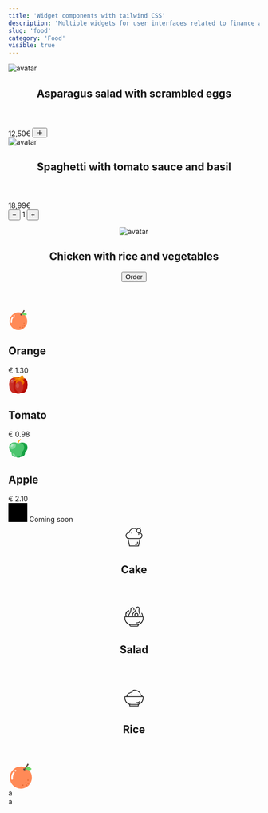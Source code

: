 ```yaml
---
title: 'Widget components with tailwind CSS'
description: 'Multiple widgets for user interfaces related to finance and economics'
slug: 'food'
category: 'Food'
visible: true
---
```


<article
  class="border shadow-sm break-inside grid grid-cols-12 rounded-xl overflow-hidden mb-3 text-sm bg-white dark:bg-gray-950 dark:text-white dark:border-gray-900"
  data-filter="food">
  <div class="flex-none col-span-4">
    <img
      class="w-full h-full object-cover"
      src="https://images.pexels.com/photos/1640772/pexels-photo-1640772.jpeg?auto=compress&cs=tinysrgb&w=1260&h=750&dpr=2"
      alt="avatar"
      loading="lazy"
    />
  </div>
  <section class="col-span-8 flex justify-between flex-col p-3 gap-1">
    <header class="flex flex-row justify-between items-start">
      <h2 class="font-medium">Asparagus salad with scrambled eggs</h2>
    </header>
    <div class="flex items-center justify-between w-full">
      <span class="font-semibold">12,50€</span>
      <button
        class="flex flex-none items-center justify-center gap-1 font-medium text-sm rounded h-6 w-6 transition-colors duration-200 bg-gray-100 dark:bg-gray-800 dark:text-white focus:bg-gray-300 dark:focus:bg-gray-700">
        <svg class="flex-none" width="14" height="14" fill="none" stroke-width="2" stroke="currentColor" viewBox="0 0 24 24" xmlns="http://www.w3.org/2000/svg" aria-hidden="true">
          <path stroke-linecap="round" stroke-linejoin="round" d="M12 4.5v15m7.5-7.5h-15"></path>
        </svg>
      </button>
    </div>
  </section>
</article>

<article
  class="border shadow-sm break-inside grid grid-cols-12 rounded-xl overflow-hidden mb-3 text-sm bg-white dark:bg-gray-950 dark:text-white dark:border-gray-900"
  data-filter="food">
  <div class="flex-none col-span-4">
    <img
      class="w-full h-full object-cover"
      src="https://images.pexels.com/photos/691114/pexels-photo-691114.jpeg?auto=compress&cs=tinysrgb&w=1260&h=750&dpr=2"
      alt="avatar"
      loading="lazy"
    />
  </div>
  <section class="col-span-8 flex justify-between flex-col p-3 gap-1">
    <header class="flex flex-row justify-between items-start">
      <h2 class="font-medium">Spaghetti with tomato sauce and basil</h2>
    </header>
    <div class="flex items-center justify-between w-full">
      <span class="font-semibold">18,99€</span>
      <div class="flex items-center justify-between rounded p-1 gap-3 bg-gray-200 dark:bg-gray-800">
        <button class="flex flex-none items-center justify-center gap-1 font-medium text-lg rounded h-4 w-4 transition-colors duration-200 bg-white dark:bg-gray-600">
          &#8722;
        </button>
        <span class="font-medium text-xs">1</span>
        <button class="flex flex-none items-center justify-center gap-1 font-medium text-lg rounded h-4 w-4 transition-colors duration-200 bg-white dark:bg-gray-600">&#43;</button>
      </div>
    </div>
  </section>
</article>

<article
  class="border shadow-sm break-inside flex items-center justify-between gap-4 p-3 rounded-xl overflow-hidden mb-3 text-sm bg-white dark:bg-gray-950 dark:text-white dark:border-gray-900"
  data-filter="food">
  <header class="flex items-center justify-start w-full gap-4">
    <figure class="flex items-center justify-center w-10 h-10 p-1 rounded-full border border-gray-300 flex-none bg-white dark:border-white">
      <img src="https://www.svgrepo.com/show/408532/dog-food.svg" alt="avatar" loading="lazy" class="w-full object-cover" />
    </figure>
    <h2 class="font-medium">Chicken with rice and vegetables</h2>
    <button class="flex flex-none items-center justify-center text-xs font-medium h-6 px-3 rounded transition-colors duration-200 bg-green-600 text-white hover:bg-green-500">
      Order
    </button>
  </header>
</article>

<section class="grid grid-cols-3 gap-3 mb-3">
  <article
    class="break-inside overflow-hidden relative flex flex-col items-center text-center gap-2 rounded-lg text-sm p-3 bg-gray-100 dark:bg-gray-900 dark:text-white"
    data-filter="food">
    <svg width="40" height="40" viewBox="0 0 1024 1024" version="1.1" xmlns="http://www.w3.org/2000/svg">
      <path d="M511.948866 570.036552m-453.963447 0a453.963448 453.963448 0 1 0 907.926895 0 453.963448 453.963448 0 1 0-907.926895 0Z" fill="#FF8A57"></path><path
        d="M954.049336 214.760811C876.121842 137.855987 801.262359 97.562768 683.143913 202.693299c0 0 172.217717 118.118446 254.235893 30.680116"
        fill="#69DB64">
      </path><path
        d="M800.035154 2.658943l26.793968 18.40807a16.260461 16.260461 0 0 1 4.295216 22.19195A1067.872566 1067.872566 0 0 1 678.235094 231.123539a15.340058 15.340058 0 0 1-21.680615-0.511335 16.260461 16.260461 0 0 1 0-22.601019c21.067013-21.680615 68.416658-78.745631 120.572855-198.500349a15.544592 15.544592 0 0 1 22.90782-6.851893z"
        fill="#604D42">
      </path><path d="M634.132428 266.093127a46.736043 35.588934 30 1 0 35.588934-61.641843 46.736043 35.588934 30 1 0-35.588934 61.641843Z" fill="#604D42"></path><path
        d="M805.148507 675.985219m-24.748627 0a24.748627 24.748627 0 1 0 49.497254 0 24.748627 24.748627 0 1 0-49.497254 0Z"
        fill="#E2642D">
      </path><path d="M718.528313 780.706681m-24.748627 0a24.748627 24.748627 0 1 0 49.497254 0 24.748627 24.748627 0 1 0-49.497254 0Z" fill="#E2642D"></path><path
        d="M595.09198 880.00799m-24.748626 0a24.748627 24.748627 0 1 0 49.497253 0 24.748627 24.748627 0 1 0-49.497253 0Z"
        fill="#E2642D">
      </path><path d="M809.034655 805.455308m-24.748627 0a24.748627 24.748627 0 1 0 49.497254 0 24.748627 24.748627 0 1 0-49.497254 0Z" fill="#E2642D"></path><path
        d="M736.220513 880.00799m-24.748626 0a24.748627 24.748627 0 1 0 49.497253 0 24.748627 24.748627 0 1 0-49.497253 0Z"
        fill="#E2642D">
      </path><path
        d="M292.483771 323.163887c43.463497 0 43.463497-67.598522 0-67.598522s-43.565765 67.598522 0 67.598522zM201.159293 341.981025C129.572356 421.237991 109.118945 531.788675 123.027265 634.567063c5.829222 42.849895 70.871068 24.64636 65.144112-17.896734-10.226705-77.927494 6.647358-167.308898 60.644363-226.930591C277.859583 357.934685 230.305403 309.664636 201.159293 341.981025z"
        fill="#FFFFFF">
      </path>
    </svg>
    <section class="flex flex-col w-full">
      <h2 class="font-medium">Orange</h2>
      <span class="font-medium">&euro; 1.30</span>
    </section>
  </article>
  <article
    class="break-inside overflow-hidden relative flex flex-col items-center text-center gap-2 rounded-lg text-sm p-3 bg-gray-100 dark:bg-gray-900 dark:text-white"
    data-filter="food">
    <svg width="40" height="40" xmlns="http://www.w3.org/2000/svg" viewBox="0 0 512 512">
      <g id="Tomato">
        <path
          d="M149.33333,469.33333c64,0,64,21.33334,106.66667,21.33334s42.66667-21.33334,106.66667-21.33334c85.33333,0,128-106.66666,128-213.33333S448,85.33333,362.66667,85.33333C298.66667,85.33333,320,64,256,64S213.33333,85.33333,149.33333,85.33333c-85.33333,0-128,64-128,170.66667S64,469.33333,149.33333,469.33333Z"
          style="fill:#c11107">
        </path><path
          d="M384,320c0-149.33333-42.66667-256-128-256-64,0-42.66667,21.33333-106.66667,21.33333-85.33333,0-128,64-128,170.66667S64,469.33333,149.33333,469.33333c64,0,64,21.33334,106.66667,21.33334C256,490.66667,384,469.33333,384,320Z"
          style="fill:#c82e25">
        </path><ellipse cx="106.66667" cy="170.66667" rx="48.26898" ry="36.20174" transform="translate(-89.43761 125.41183) rotate(-45)" style="fill:#d2514a"></ellipse><ellipse
          cx="85.33333"
          cy="149.33333"
          rx="26.19041"
          ry="14.96574"
          transform="translate(-80.60106 104.0785) rotate(-45)"
          style="fill:#de807a">
        </ellipse><path
          d="M251.8125,490.25C250.58333,490,128,463.58333,128,298.66667c0-139.58334,93.15625-187.77084,97.125-189.75l19.08333,38.16666c-2.875,1.47917-73.54166,39.39584-73.54166,151.58334,0,128.85416,86.02083,148.97916,89.67708,149.77083Z"
          style="fill:#c11107">
        </path><path
          d="M362.66667,469.33333V426.66667C418.09375,426.66667,448,338.72917,448,256c0-128-64.22917-128-85.33333-128V85.33333c47.80208,0,128,22.16667,128,170.66667C490.66667,358.75,450.61458,469.33333,362.66667,469.33333Z"
          style="fill:#af0a00">
        </path><path
          d="M362.66667,128l53.24349-14.1237S405.33333,64,341.33333,64,256,85.33333,256,85.33333,234.66667,64,192,64s-64,0-85.33333-21.33333c0,0,0,64,85.33333,64,0,0-64,42.66666-64,85.33333,0,0,42.66667-42.66667,85.33333-42.66667C192,170.66667,192,197.67448,192,234.66667c0,0,41.5625-62.36849,106.66667-64,40.6875,22.44791,64,58.23958,64,85.33333,0,0,42.66666-21.33333,42.66666-64S362.66667,128,362.66667,128Z"
          style="fill:#ef7f00">
        </path><path
          d="M156.6875,169.3125,145.125,151.39583C169.16667,135.875,192.11458,128,213.33333,128h25.75v21.33333h-25.75C196.53125,149.33333,176.94792,156.25,156.6875,169.3125Z"
          style="fill:#e76400">
        </path><path
          d="M364.84375,256.375l-4.39583-15.9375c-7.15625-25.95833-30.83334-52.6875-61.78125-69.77083H298.625c-38.85417.95833-69.25,23.33333-87.90625,41.9375l-15.0625-15.125c21.40625-21.33334,56.5625-47,102.47917-48.14584l5.79166-.125L308.96875,152c29.95833,16.52083,53.51042,40.4375,65.78125,66.125,5.21875-6.97917,9.25-15.75,9.25-26.125h21.33333c0,25.35417-15.10416,43.25-27.78125,53.8125Z"
          style="fill:#e76400">
        </path><rect x="331.72504" y="105.04856" width="71.227" height="21.34038" transform="translate(-17.39683 98.19375) rotate(-14.87737)" style="fill:#e76400"></rect><circle
          cx="288"
          cy="138.66667"
          r="32"
          style="fill:#e76400">
        </circle><path
          d="M256,122.04172v.00005a27.29157,27.29157,0,0,0,27.29157,27.29156h0a27.28737,27.28737,0,0,0,22.71863-12.19959c8.15315-12.16364,44.42863-52.33953,66.15976-66.37153A26.479,26.479,0,0,0,384,48.44821v0a27.11483,27.11483,0,0,0-27.11483-27.11484h0a54.41546,54.41546,0,0,0-31.63254,10.02388C314.122,39.27162,277.84918,73.206,265.69067,90.4937A54.87029,54.87029,0,0,0,256,122.04172Z"
          style="fill:#f59707">
        </path><path
          d="M283.29167,149.33333A27.32489,27.32489,0,0,1,256,122.04167h21.33333c0,5.27083,7.88542,7.8125,10.96875,3.20833,8.79167-13.10417,47.14584-56.16667,72.29167-72.39583l11.5625,17.91666c-21.61458,13.95834-58.01042,54.25-66.14583,66.35417A27.34259,27.34259,0,0,1,283.29167,149.33333Z"
          style="fill:#ef7f00">
        </path><ellipse cx="234.66667" cy="277.33333" rx="42.66667" ry="64" style="fill:#d2514a"></ellipse>
      </g>
    </svg>
    <section class="flex flex-col w-full">
      <h2 class="font-medium">Tomato</h2>
      <span class="font-medium">&euro; 0.98</span>
    </section>
  </article>
  <article
    class="break-inside overflow-hidden relative flex flex-col items-center text-center gap-2 rounded-lg text-sm p-3 bg-gray-100 dark:bg-gray-900 dark:text-white"
    data-filter="food">
    <svg width="40" height="40" xmlns="http://www.w3.org/2000/svg" viewBox="0 0 512 512">
      <title>Artboard 137</title><g id="Apple">
        <path
          d="M245.33333,149.33333a10.66053,10.66053,0,0,1-10.66666-10.66666c0-2.84375.79166-70.22917,68.75-115.54167A10.66642,10.66642,0,0,1,315.25,40.875C256.6875,79.92708,256,138.08333,256,138.66667A10.66053,10.66053,0,0,1,245.33333,149.33333Z"
          style="fill:#ffa300">
        </path><path
          d="M245.33333,149.3125c-5.4375-.08333-10.66666-4.75-10.66666-10.64583,0-.61459.08333-15.32292,6.66651-35.33334A10.65966,10.65966,0,1,1,261.58333,110C256.14583,126.54167,256,138.58333,256,138.70833A10.68767,10.68767,0,0,1,245.33333,149.3125Z"
          style="fill:#f98b00">
        </path><path
          d="M362.66667,106.66667c-64,0-64,21.33333-106.66667,21.33333s-42.66667-21.33333-106.66667-21.33333-128,42.66666-128,128,64,101.41276,64,149.33333c0,42.66667,21.33334,85.33333,85.33334,85.33333,42.66666,0,42.66666,21.33334,85.33333,21.33334s42.66667-21.33334,85.33333-21.33334S426.66667,426.66667,426.66667,384c0-47.92057,64-64,64-149.33333S426.66667,106.66667,362.66667,106.66667Z"
          style="fill:#14a142">
        </path><path
          d="M197.41623,473.10763c55.12423,17.79333,117.2222-9.31576,138.32313-63.26049,3.66235-9.36286,5.5487-18.277,5.59528-26.16615.28255-47.67318,63.99869-63.87109,63.99869-149.01432,0-29.38282-7.59375-53.6875-20.16406-72.931-22.47656-34.40886-65.99219-46.556-105.82552-36.43229-.27344.069-.61589.099-.89323.16666a82.75757,82.75757,0,0,1-9.14323,1.70443c-.46224.0599-.97656.09375-1.45052.14713A104.16527,104.16527,0,0,1,256,128c-42.66667,0-42.66667-21.33333-106.66667-21.33333s-128,42.66666-128,128,64,101.41276,64,149.33333c0,42.66667,21.33334,85.33333,85.33334,85.33333C182.09939,469.33333,190.46866,470.86506,197.41623,473.10763Z"
          style="fill:#4cc66e">
        </path><ellipse cx="117.33333" cy="202.66667" rx="86.45793" ry="60.60814" transform="translate(-108.94084 142.32689) rotate(-45)" style="fill:#84d89c"></ellipse><ellipse
          cx="96"
          cy="181.33333"
          rx="38.73501"
          ry="23.38784"
          transform="translate(-100.10428 120.99355) rotate(-45)"
          style="fill:#b7e8c4">
        </ellipse><ellipse cx="138.66667" cy="416" rx="22.87035" ry="39.04213" transform="translate(-253.54189 219.89572) rotate(-45)" style="fill:#84d89c"></ellipse>
      </g>
    </svg>
    <section class="flex flex-col w-full">
      <h2 class="font-medium">Apple</h2>
      <span class="font-medium">&euro; 2.10</span>
    </section>
  </article>
</section>

<article
  class="border shadow-sm break-inside flex items-center justify-start flex-col gap-4 p-3 rounded-xl overflow-hidden mb-3 text-sm bg-white dark:bg-gray-950 dark:text-white dark:border-gray-900"
  data-filter="food">
  <svg width="38" height="38" xmlns="http://www.w3.org/2000/svg" viewBox="0 0 48 48">
    <path
      class="fill-none stroke-current"
      stroke-width="2"
      d="M10.92 28.19c-2.72-2-4.85-3.94-6.24-5.12a2.56 2.56 0 0 1-.9-2 2.72 2.72 0 0 1 .12-.8 1 1 0 0 1 1.5-.62c2.07 1.17 7.17 3.55 16.06 4.82a16.24 16.24 0 0 0 8.09-1.06h0">
    </path>
    <path
      class="fill-none stroke-current"
      stroke-width="2"
      d="M38 12c-1 5.26-3.07 15.78-11.48 19.37A55.53 55.53 0 0 1 15 35h0a28.77 28.77 0 0 1-4.54.53 1 1 0 0 0-1 1.13 2.57 2.57 0 0 0 2.11 2.12c4.76.77 16.91 3.69 26.17-2.79 11.36-7.93 4.76-23.06 4.76-23.06l.11-.5v0">
    </path>
    <path
      class="fill-none stroke-current"
      stroke-width="2"
      d="m42 13 1.53-4-.72-.19L39.58 8s-.36 1-1.07 2.64c-2.19 4.91-7.77 15.12-16.72 16.66-8.75 1.5-14.27.79-16.56.31a1 1 0 0 0-1.23 1A2.56 2.56 0 0 0 5.56 31c1.94.8 4.59 2.84 8.44 4">
    </path>
    <path class="fill-none stroke-current" stroke-width="2" d="M-423-423h690v690h-690z"></path>
  </svg>
  Coming soon
</article>

<section class="grid grid-cols-3 gap-3 mb-3">
  <article
    class="relative border shadow-sm break-inside flex items-center justify-start flex-col gap-1 font-medium text-center p-3 rounded-xl overflow-hidden text-sm bg-white dark:bg-gray-950 dark:text-white dark:border-gray-900"
    data-filter="food">
    <div class="absolute w-12 h-12 top-0 left-2 rounded-full z-0 bg-rose-400"></div>
    <header class="relative">
      <svg width="50" height="50" viewBox="0 0 64 64" xmlns="http://www.w3.org/2000/svg" xml:space="preserve">
        <path fill="none" d="M0 0h64v64H0z"></path>
        <path
          d="M47.541 38.773H16.459l4.104 18.873h22.874l4.104-18.873zM45 23.773a7.5 7.5 0 0 1 7.5 7.5s0 0 0 0a7.5 7.5 0 0 1-7.5 7.5"
          stroke-width="2"
          stroke="currentColor"
          fill="none">
        </path>
        <path
          d="M19 38.773a7.5 7.5 0 0 1-7.5-7.5s0 0 0 0a7.5 7.5 0 0 1 7.5-7.5h.614c.742-6.179 6.008-10.975 12.386-10.975 2.513 0 4.854.744 6.813 2.025M44.386 23.773c0 2.398-.142 4.244-.567 5.5M25 24v1"
          stroke-width="2"
          stroke="currentColor"
          fill="none">
        </path>
        <circle cx="44.102" cy="18.484" r="5.289" stroke-width="2" stroke="currentColor" fill="none"></circle>
        <path d="M34.425 53.83h5.581l1.419-6.79M46.052 13.148s.714-1.785 2.231-2.945" stroke-width="2" stroke="currentColor" fill="none"></path>
      </svg>
      <h2>Cake</h2>
    </header>
  </article>
  <article
    class="relative border shadow-sm break-inside flex items-center justify-start flex-col gap-1 font-medium text-center p-3 rounded-xl overflow-hidden text-sm bg-white dark:bg-gray-950 dark:text-white dark:border-gray-900"
    data-filter="food">
    <div class="absolute w-12 h-12 top-0 left-2 rounded-full z-0 bg-amber-400"></div>
    <header class="relative">
      <svg width="50" height="50" viewBox="0 0 64 64" xmlns="http://www.w3.org/2000/svg" xml:space="preserve">
        <path fill="none" d="M0 0h64v64H0z"></path>
        <path
          d="M54.448 33a1.335 1.335 0 0 1 1.322 1.534l-.726 4.839A16 16 0 0 1 39.221 53H24.779A16 16 0 0 1 8.956 39.373l-.726-4.839A1.335 1.335 0 0 1 9.552 33h44.896z"
          stroke="currentColor"
          fill="none"
          stroke-width="2">
        </path>
        <path
          d="M47.5 45.284a15.105 15.105 0 0 1-9.6 3.432M43 52.503v1.37A3.13 3.13 0 0 1 39.872 57H24.128A3.127 3.127 0 0 1 21 53.873v-1.37M28.529 33a9.886 9.886 0 0 1-.365-5.247 9.891 9.891 0 0 1 3.461-5.736 16.81 16.81 0 0 0 5.824-9.684c.094-.42.177-.834.257-1.232a3.862 3.862 0 0 1 4.548-3.024s0 0 0 0a3.861 3.861 0 0 1 3.024 4.548l-.248 1.234a16.813 16.813 0 0 0 1.626 11.188 9.83 9.83 0 0 1 .98 6.624A9.963 9.963 0 0 1 47.272 33M18.141 33a9.97 9.97 0 0 1-.103-1.434c0-2.393.849-4.59 2.261-6.306a16.806 16.806 0 0 0 3.799-10.642c.009-.431.009-.853.009-1.259a3.862 3.862 0 0 1 3.862-3.862s0 0 0 0a3.862 3.862 0 0 1 3.862 3.862v1.259c0 .448.018.895.054 1.339"
          stroke="currentColor"
          fill="none"
          stroke-width="2">
        </path>
        <circle cx="38" cy="28" r="4" stroke="currentColor" fill="none" stroke-width="2"></circle>
        <path
          d="M53 33s1.521-5.869-1.649-9.511M13.002 33A9.952 9.952 0 0 1 11 27c0-5.114 3.848-9.337 8.804-9.929M11.635 23.489 14 24M12 32l2-1M19 18v1"
          stroke="currentColor"
          fill="none"
          stroke-width="2">
        </path>
      </svg>
      <h2>Salad</h2>
    </header>
  </article>
  <article
    class="relative border shadow-sm break-inside flex items-center justify-start flex-col gap-1 font-medium text-center p-3 rounded-xl overflow-hidden text-sm bg-white dark:bg-gray-950 dark:text-white dark:border-gray-900"
    data-filter="food">
    <div class="absolute w-12 h-12 top-0 left-2 rounded-full z-0 bg-green-400"></div>
    <header class="relative">
      <svg width="50" height="50" viewBox="0 0 64 64" xmlns="http://www.w3.org/2000/svg" xml:space="preserve">
        <path fill="none" d="M0 0h64v64H0z"></path>
        <path
          d="M54.448 33a1.335 1.335 0 0 1 1.322 1.534l-.726 4.839A16 16 0 0 1 39.221 53H24.779A16 16 0 0 1 8.956 39.373l-.726-4.839A1.335 1.335 0 0 1 9.552 33h44.896z"
          fill="none"
          stroke="currentColor"
          stroke-width="2">
        </path>
        <path
          d="M47.5 45.284a15.105 15.105 0 0 1-9.6 3.432M43 52.503V57H21v-4.497M12.3 33a10.161 10.161 0 0 1 3.085-2.524 5.391 5.391 0 0 1 5.667-6.547 6.986 6.986 0 0 1 5.941-2.013c1.295-6.811 8.282-6.624 11.959-3.805 4.507.19 4.917 2.734 4.917 2.734a5.003 5.003 0 0 1 3.88 6.49c.505.472.961.994 1.362 1.558A5.01 5.01 0 0 1 52.941 33M26.5 28.5l-1-.5M42.5 29l.5-.5"
          fill="none"
          stroke="currentColor"
          stroke-width="2">
        </path>
      </svg>
      <h2>Rice</h2>
    </header>
  </article>
</section>

<section class="grid grid-cols-3 gap-3 mb-3">
  <article class="relative overflow-hidden border shadow-sm break-inside rounded text-sm bg-white dark:bg-gray-950 dark:text-white dark:border-gray-900" data-filter="food">
    <svg width="50" height="50" viewBox="0 0 1024 1024" version="1.1" xmlns="http://www.w3.org/2000/svg">
      <path d="M511.948866 570.036552m-453.963447 0a453.963448 453.963448 0 1 0 907.926895 0 453.963448 453.963448 0 1 0-907.926895 0Z" fill="#FF8A57"></path><path
        d="M954.049336 214.760811C876.121842 137.855987 801.262359 97.562768 683.143913 202.693299c0 0 172.217717 118.118446 254.235893 30.680116"
        fill="#69DB64">
      </path><path
        d="M800.035154 2.658943l26.793968 18.40807a16.260461 16.260461 0 0 1 4.295216 22.19195A1067.872566 1067.872566 0 0 1 678.235094 231.123539a15.340058 15.340058 0 0 1-21.680615-0.511335 16.260461 16.260461 0 0 1 0-22.601019c21.067013-21.680615 68.416658-78.745631 120.572855-198.500349a15.544592 15.544592 0 0 1 22.90782-6.851893z"
        fill="#604D42">
      </path><path d="M634.132428 266.093127a46.736043 35.588934 30 1 0 35.588934-61.641843 46.736043 35.588934 30 1 0-35.588934 61.641843Z" fill="#604D42"></path><path
        d="M805.148507 675.985219m-24.748627 0a24.748627 24.748627 0 1 0 49.497254 0 24.748627 24.748627 0 1 0-49.497254 0Z"
        fill="#E2642D">
      </path><path d="M718.528313 780.706681m-24.748627 0a24.748627 24.748627 0 1 0 49.497254 0 24.748627 24.748627 0 1 0-49.497254 0Z" fill="#E2642D"></path><path
        d="M595.09198 880.00799m-24.748626 0a24.748627 24.748627 0 1 0 49.497253 0 24.748627 24.748627 0 1 0-49.497253 0Z"
        fill="#E2642D">
      </path><path d="M809.034655 805.455308m-24.748627 0a24.748627 24.748627 0 1 0 49.497254 0 24.748627 24.748627 0 1 0-49.497254 0Z" fill="#E2642D"></path><path
        d="M736.220513 880.00799m-24.748626 0a24.748627 24.748627 0 1 0 49.497253 0 24.748627 24.748627 0 1 0-49.497253 0Z"
        fill="#E2642D">
      </path><path
        d="M292.483771 323.163887c43.463497 0 43.463497-67.598522 0-67.598522s-43.565765 67.598522 0 67.598522zM201.159293 341.981025C129.572356 421.237991 109.118945 531.788675 123.027265 634.567063c5.829222 42.849895 70.871068 24.64636 65.144112-17.896734-10.226705-77.927494 6.647358-167.308898 60.644363-226.930591C277.859583 357.934685 230.305403 309.664636 201.159293 341.981025z"
        fill="#FFFFFF">
      </path>
    </svg>
  </article>
  <article class="relative overflow-hidden border shadow-sm break-inside rounded text-sm bg-white dark:bg-gray-950 dark:text-white dark:border-gray-900" data-filter="food">
    a
  </article>
  <article class="relative overflow-hidden border shadow-sm break-inside rounded text-sm bg-white dark:bg-gray-950 dark:text-white dark:border-gray-900" data-filter="food">
    a
  </article>
</section>
